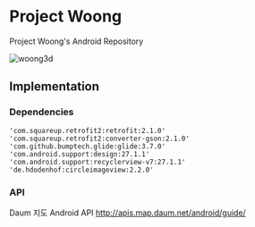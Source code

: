 # Project Woong
Project Woong's Android Repository

![woong3d](https://user-images.githubusercontent.com/24809669/42792330-af44b95c-89af-11e8-96a0-079c490181be.png)


## Implementation

### Dependencies
    'com.squareup.retrofit2:retrofit:2.1.0'
    'com.squareup.retrofit2:converter-gson:2.1.0'
    'com.github.bumptech.glide:glide:3.7.0'
    'com.android.support:design:27.1.1'
    'com.android.support:recyclerview-v7:27.1.1'
    'de.hdodenhof:circleimageview:2.2.0'
### API
Daum 지도 Android API
http://apis.map.daum.net/android/guide/
